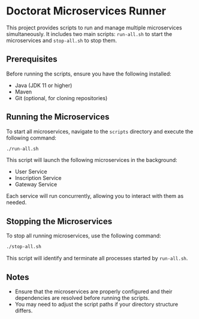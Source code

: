 # Doctorat Microservices Runner

This project provides scripts to run and manage multiple microservices simultaneously. It includes two main scripts: `run-all.sh` to start the microservices and `stop-all.sh` to stop them.

## Prerequisites

Before running the scripts, ensure you have the following installed:

- Java (JDK 11 or higher)
- Maven
- Git (optional, for cloning repositories)

## Running the Microservices

To start all microservices, navigate to the `scripts` directory and execute the following command:

```bash
./run-all.sh
```

This script will launch the following microservices in the background:

- User Service
- Inscription Service
- Gateway Service

Each service will run concurrently, allowing you to interact with them as needed.

## Stopping the Microservices

To stop all running microservices, use the following command:

```bash
./stop-all.sh
```

This script will identify and terminate all processes started by `run-all.sh`.

## Notes

- Ensure that the microservices are properly configured and their dependencies are resolved before running the scripts.
- You may need to adjust the script paths if your directory structure differs.